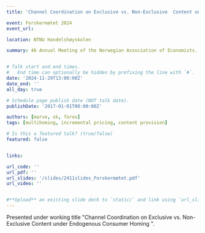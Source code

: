```yaml
---
title: 'Channel Coordination on Exclusive vs. Non-Exclusive  Content under Endogenous Consumer Homing'

event: Forskermøtet 2024
event_url: 

location: NTNU Handelshøyskolen

summary: 46 Annual Meeting of the Norwegian Association of Economists.


# Talk start and end times.
#   End time can optionally be hidden by prefixing the line with `#`.
date: '2024-11-29T13:00:00Z'
date_end: ''
all_day: true

# Schedule page publish date (NOT talk date).
publishDate: '2017-01-01T00:00:00Z'

authors: [marve, ok, foros]
tags: [multihoming, incremental pricing, content provision]

# Is this a featured talk? (true/false)
featured: false


links:

url_code: ''
url_pdf: ''
url_slides: '/slides/2411slides_Forskermøtet.pdf'
url_video: ''


#**Upload** an existing slide deck to `static/` and link using `url_slides` parameter in the front matter of the talk file
---
```


Presented under working title "Channel Coordination on Exclusive vs. Non-Exclusive  Content under Endogenous Consumer Homing ".
